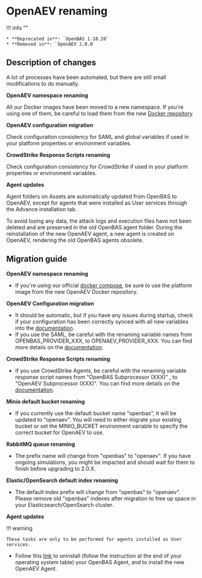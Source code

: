 # OpenAEV renaming

!!! info ""

    * **Deprecated in**: `OpenBAS 1.18.20`
    * **Removed in**: `OpenAEV 2.0.0`

## Description of changes

A lot of processes have been automated, but there are still small modifications to do manually.

**OpenAEV namespace renaming**

All our Docker images have been moved to a new namespace. If you're using one of them, be careful to load them from the new [Docker repository](https://hub.docker.com/search?q=openaev)

**OpenAEV configuration migration**

Check configuration consistency for SAML and global variables if used in your platform properties or environment variables.

**CrowdStrike Response Scripts renaming**

Check configuration consistency for CrowdStrike if used in your platform properties or environment variables.

**Agent updates**

Agent folders on Assets are automatically updated from OpenBAS to OpenAEV, except for agents that were installed as User services through the Advance installation tab.

To avoid losing any data, the attack logs and execution files have not been deleted and are preserved in the old OpenBAS agent folder.
During the reinstallation of the new OpenAEV agent, a new agent is created on OpenAEV, rendering the old OpenBAS agents obsolete.


## Migration guide

**OpenAEV namespace renaming**

- If you're using our official [docker compose](https://github.com/OpenAEV-Platform/docker), be sure to use the platform image from the new OpenAEV Docker repository.

**OpenAEV Configuration migration**

- It should be automatic, but if you have any issues during startup, check if your configuration has been correctly synced with all new variables into the [documentation](../../deployment/configuration.md).
- If you use the SAML, be careful with the renaming variable names from OPENBAS_PROVIDER_XXX, to OPENAEV_PROVIDER_XXX. You can find more details on the [documentation](../../deployment/authentication.md).

**CrowdStrike Response Scripts renaming**

- If you use CrowdStrike Agents, be careful with the renaming variable response script names from "OpenBAS Subprocessor (XXX)"
  , to "OpenAEV Subprocessor (XXX)". You can find more details on the [documentation](../../deployment/ecosystem/executors.md#crowdstrike-falcon-agent).

**Minio default bucket renaming**

- If you currently use the default bucket name "openbas", it will be updated to "openaev". You will need to either migrate your existing bucket or set the MINIO_BUCKET environment variable to specify the correct bucket for OpenAEV to use.

**RabbitMQ queue renaming**

- The prefix name will change from "openbas" to "openaev". If you have ongoing simulations, you might be impacted and should wait for them to finish before upgrading to 2.0.X.

**Elastic/OpenSearch default index renaming**

- The default index prefix will change from "openbas" to "openaev". Please remove old "openbas" indexes after migration to free up space in your Elasticsearch/OpenSearch cluster.

**Agent updates**

!!! warning

    These tasks are only to be performed for agents installed as User services.

- Follow this [link](../../usage/openaev-agent.md) to uninstall (follow the instruction at the end of your operating system table) your OpenBAS Agent, and to install the new OpenAEV Agent.